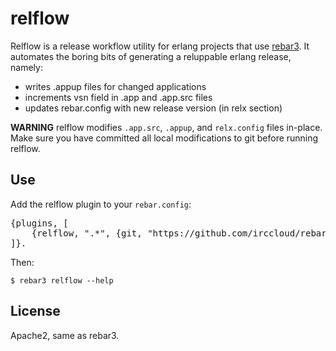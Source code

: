 relflow
=======

Relflow is a release workflow utility for erlang projects that use
[rebar3](https://github.com/rebar/rebar3). It automates the boring bits of generating a reluppable erlang
release, namely:

* writes .appup files for changed applications
* increments vsn field in .app and .app.src files
* updates rebar.config with new release version (in relx section)

__WARNING__ relflow modifies `.app.src`, `.appup`, and `relx.config` files in-place.
Make sure you have committed all local modifications to git before running relflow.


Use
---

Add the relflow plugin to your `rebar.config`:

<pre>
{plugins, [
    {relflow, ".*", {git, "https://github.com/irccloud/rebar3_relflow.git", {branch, "master"}}}
]}.
</pre>


Then:

    $ rebar3 relflow --help


License
-------

Apache2, same as rebar3.
